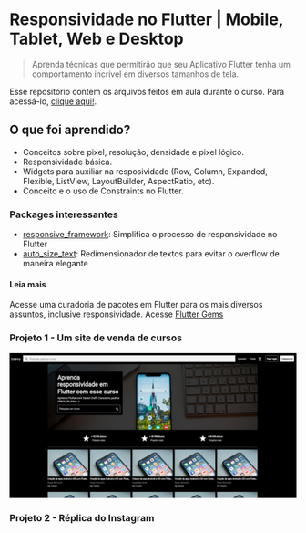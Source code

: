 # Responsividade no Flutter | Mobile, Tablet, Web e Desktop
> Aprenda técnicas que permitirão que seu Aplicativo Flutter tenha um comportamento incrível em diversos tamanhos de tela.

Esse repositório contem os arquivos feitos em aula durante o curso. Para acessá-lo, [clique aqui!](https://www.udemy.com/course/responsividade-flutter/).

## O que foi aprendido?
- Conceitos sobre pixel, resolução, densidade e pixel lógico.
- Responsividade básica.
- Widgets para auxiliar na resposividade (Row, Column, Expanded, Flexible, ListView, LayoutBuilder, AspectRatio, etc).
- Conceito e o uso de Constraints no Flutter.

### Packages interessantes
- [responsive_framework](https://pub.dev/packages/responsive_framework): Simplifica o processo de responsividade no Flutter
- [auto_size_text](https://pub.dev/packages/auto_size_text): Redimensionador de textos para evitar o overflow de maneira elegante

#### Leia mais
Acesse uma curadoria de pacotes em Flutter para os mais diversos assuntos, inclusive responsividade. Acesse [Flutter Gems](https://fluttergems.dev/)

### Projeto 1 - Um site de venda de cursos
![Imagem do projeto 1](./docs/projeto1.png)

### Projeto 2 - Réplica do Instagram